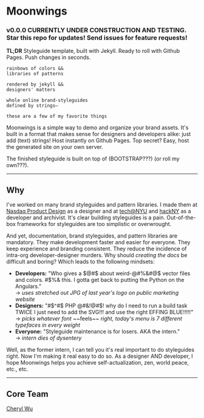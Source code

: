 # Moonwings

### v0.0.0 CURRENTLY UNDER CONSTRUCTION AND TESTING. Star this repo for updates! Send issues for feature requests!

**TL;DR** Styleguide template, built with Jekyll. Ready to roll with Github Pages. Push changes in seconds.

```
rainbows of colors &&
libraries of patterns

rendered by jekyll &&
designers' matters

whole online brand-styleguides
defined by strings—

these are a few of my favorite things
```

Moonwings is a simple way to demo and organize your brand assets. It's built in a format that makes sense for designers and developers alike: just add (text) strings! Host instantly on Github Pages. Top secret? Easy, host the generated site on your own server.

The finished styleguide is built on top of (BOOTSTRAP???) (or roll my own???).

-----

## Why

I've worked on many brand styleguides and pattern libraries. I made them at [Nasdaq Product Design](https://twitter.com/NasdaqDesign) as a designer and at [tech@NYU](http://www.techatnyu.org/) and [hackNY](http://hackny.org/a/) as a developer and archivist. It's clear building styleguides is a pain. Out-of-the-box frameworks for styleguides are too simplistic or overwrought.

And yet, documentation, brand styleguides, and pattern libraries are mandatory. They make development faster and easier for everyone. They keep experience and branding consistent. They reduce the incidence of intra-org developer-designer murders. Why should *creating the docs* be difficult and boring? Which leads to the following mindsets:

- **Developers:** "Who gives a $@#$ about weird-@#%&#@$ vector files and colors. #$%& this. I gotta get back to putting the Python on the Angulars." <br>
&rarr; *uses stretched out JPG of last year's logo on public marketing website*
- **Designers:** "#$^#$ PHP @#&!@#$! why do I need to run a build task TWICE I just need to add the SVG!!! and use the right EFFING BLUE!!!!!" <br>
&rarr; *picks whatever font ~*~feels~*~ right, today's menu is 7 different typefaces in every weight*
- **Everyone:** "Styleguide maintenance is for losers. AKA the intern." <br>
&rarr; *intern dies of dysentery*

Well, as the former intern, I can tell you it's real important to do styleguides right. Now I'm making it real easy to do so. As a designer AND developer, I hope Moonwings helps you achieve self-actualization, zen, world peace, etc., etc.

-----

## Core Team

[Cheryl Wu](http://grungerabbit.com/)